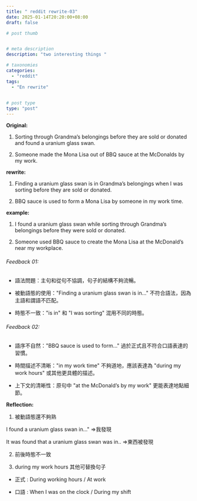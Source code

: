 ```yaml
---
title: " reddit rewrite-03"
date: 2025-01-14T20:20:00+08:00
draft: false

# post thumb


# meta description
description: "two interesting things "

# taxonomies
categories: 
  - "reddit"
tags:
  - "En rewrite"
 

# post type
type: "post"
---
```


**Original:**

1. Sorting through Grandma’s belongings before they are sold or donated and found a uranium glass swan.

2. Someone made the Mona Lisa out of BBQ sauce at the McDonalds by my work.


**rewrite:**

1. Finding a uranium glass swan is in Grandma’s belongings when I was sorting before they are sold or donated.

2. BBQ sauce is used to form a Mona Lisa by someone in my work time.


**example:**

1. I found a uranium glass swan while sorting through Grandma’s belongings before they were sold or donated.

2. Someone used BBQ sauce to create the Mona Lisa at the McDonald’s near my workplace.


###### Feedback 01: 

* 語法問題：主句和從句不協調，句子的結構不夠流暢。

* 被動語態的使用："Finding a uranium glass swan is in..." 不符合語法，因為主語和謂語不匹配。

* 時態不一致："is in" 和 "I was sorting" 混用不同的時態。


###### Feedback 02: 

* 語序不自然："BBQ sauce is used to form..." 過於正式且不符合口語表達的習慣。

* 時間描述不清晰："in my work time" 不夠道地，應該表達為 "during my work hours" 或其他更具體的描述。

* 上下文的清晰性：原句中 "at the McDonald’s by my work" 更能表達地點細節。


**Reflection:**

1. 被動語態還不夠熟

I found a uranium glass swan in..." =>我發現

It was found that a uranium glass swan was in.. =>東西被發現

2. 前後時態不一致

3. during my work hours 其他可替換句子

* 正式 : During working hours / At work

* 口語 : When I was on the clock / During my shift
